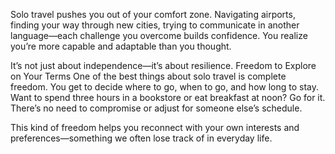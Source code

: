 Solo travel pushes you out of your comfort zone. Navigating airports, finding your way through new cities, trying to communicate in another language—each challenge you overcome builds confidence. You realize you’re more capable and adaptable than you thought.

It’s not just about independence—it’s about resilience.
Freedom to Explore on Your Terms
One of the best things about solo travel is complete freedom. You get to decide where to go, when to go, and how long to stay. Want to spend three hours in a bookstore or eat breakfast at noon? Go for it. There’s no need to compromise or adjust for someone else’s schedule.

This kind of freedom helps you reconnect with your own interests and preferences—something we often lose track of in everyday life.
